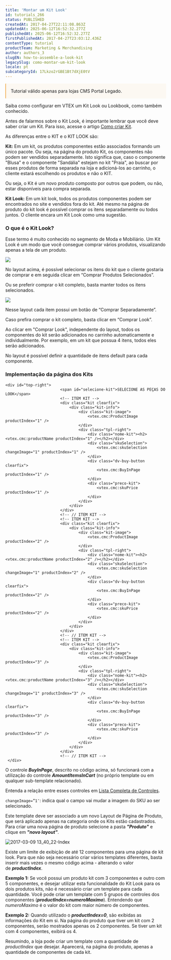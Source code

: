 ```yaml
---
title: 'Montar um Kit Look'
id: tutorials_266
status: PUBLISHED
createdAt: 2017-04-27T22:11:08.863Z
updatedAt: 2025-06-12T16:52:32.277Z
publishedAt: 2025-06-12T16:52:32.277Z
firstPublishedAt: 2017-04-27T23:03:12.436Z
contentType: tutorial
productTeam: Marketing & Merchandising
author: authors_3
slugEN: how-to-assemble-a-look-kit
legacySlug: como-montar-um-kit-look
locale: pt
subcategoryId: 17Lkzo2rGBE1Bt7dXjE0tV
---
```


<div style="background-color:#FCF8F2; border-left: 2px solid #F0AD4E; border-top-left-radius: 2px; border-bottom-left-radius: 2px; padding: 15px; margin-bottom: 10px">
Tutorial válido apenas para lojas CMS Portal Legado.
</div>

Saiba como configurar em VTEX um Kit Look ou Lookbook, como também conhecido. 

Antes de falarmos sobre o Kit Look, é importante lembrar que você deve saber criar um Kit. Para isso, acesse o artigo [Como criar Kit](/pt/tutorial/cadastrando-kit/).

As diferenças entre o KIT e o KIT LOOK são:

**Kit:** Em um kit, os produtos componentes estão associados formando um único pacote. Ou seja, na página do produto Kit, os componentes não podem ser vendidos separadamente. Isto significa que, caso o componente "Blusa" e o componente "Sandália" estejam no kit "Praia", ao buscar por esses produtos de forma separada na loja e adicioná-los ao carrinho, o cliente estará escolhendo os produtos e não o KIT.

Ou seja, o Kit é um novo produto composto por outros que podem, ou não, estar disponíveis para compra separada.

**Kit Look:** Em um kit look, todos os produtos componentes podem ser encontrados no site e vendidos fora do kit. Até mesmo na página de produto do kit look é possível comprar os itens separadamente ou todos juntos. O cliente encara um Kit Look como uma sugestão.

### O que é o Kit Look?

Esse termo é muito conhecido no segmento de Moda e Mobiliário. Um Kit Look é um modo que você consegue comprar vários produtos, visualizando apenas a tela de um produto.

![](https://images.contentful.com/alneenqid6w5/2WA6REAMecCaUiSEk2uoC6/999c983b772d8025d86f6ca2d1ebf3e4/kit-look-donadolook-exemplo.gif)

No layout acima, é possível selecionar os itens do kit que o cliente gostaria de comprar e em seguida clicar em “Comprar Produtos Selecionados”.

Ou se preferir comprar o kit completo, basta manter todos os itens selecionados.

![](https://images.contentful.com/alneenqid6w5/4ol1nKNyx2WYw26wQscgEE/986c00a0096dd93ac7c3ce206ecf049e/kit-look-jackthebarber-exemplo.gif)

Nesse layout cada item possui um botão de “Comprar Separadamente”.

Caso prefira comprar o kit completo, basta clicar em “Comprar Look”.

Ao clicar em "Comprar Look", independente do layout, todos os componentes do kit serão adicionados no carrinho automaticamente e individualmente. Por exemplo, em um kit que possua 4 itens, todos eles serão adicionados.

No layout é possível definir a quantidade de itens default para cada componente.

### Implementação da página dos Kits

```
<div id="top-right">
                        <span id="selecione-kit">SELECIONE AS PEÇAS DO LOOK</span>
                        <!-- ITEM KIT -->
                        <div class="kit clearfix">
                            <div class="kit-info">
                                <div class="kit-image">
                                    <vtex.cmc:ProductImage productIndex="1" />
                                </div>
                                <div class="tpl-right">
                                    <div class="nome-kit"><h2><vtex.cmc:productName productIndex="1" /></h2></div>
                                    <div class="skuSelection">
                                        <vtex.cmc:skuSelection changeImage="1" productIndex="1" />
                                    </div>
                                    <div class="dv-buy-button clearfix">
                                        <vtex.cmc:BuyInPage productIndex="1" />
                                    </div>
                                    <div class="preco-kit">
                                        <vtex.cmc:skuPrice productIndex="1" />
                                    </div>
                                </div>
                            </div>
                        </div>
                        <!-- // ITEM KIT -->
                        <!-- ITEM KIT -->
                        <div class="kit clearfix">
                            <div class="kit-info">
                                <div class="kit-image">
                                    <vtex.cmc:ProductImage productIndex="2" />
                                </div>
                                <div class="tpl-right">
                                    <div class="nome-kit"><h2><vtex.cmc:productName productIndex="2" /></h2></div>
                                    <div class="skuSelection">
                                        <vtex.cmc:skuSelection changeImage="1" productIndex="2" />
                                    </div>
                                    <div class="dv-buy-button clearfix">
                                        <vtex.cmc:BuyInPage productIndex="2" />
                                    </div>
                                    <div class="preco-kit">
                                        <vtex.cmc:skuPrice productIndex="2" />
                                    </div>
                                </div>
                            </div>
                        </div>
                        <!-- // ITEM KIT -->
                        <!-- ITEM KIT -->
                        <div class="kit clearfix">
                            <div class="kit-info">
                                <div class="kit-image">
                                    <vtex.cmc:ProductImage productIndex="3" />
                                </div>
                                <div class="tpl-right">
                                    <div class="nome-kit"><h2><vtex.cmc:productName productIndex="3" /></h2></div>
                                    <div class="skuSelection">
                                        <vtex.cmc:skuSelection changeImage="1" productIndex="3" />
                                    </div>
                                    <div class="dv-buy-button clearfix">
                                        <vtex.cmc:BuyInPage productIndex="3" />
                                    </div>
                                    <div class="preco-kit">
                                        <vtex.cmc:skuPrice productIndex="3" />
                                    </div>
                                </div>
                            </div>
                        </div>
                        <!-- // ITEM KIT -->
 </div>
```

O controle **_BuyInPage_**, descrito no código acima, só funcionará com a utilização do controle **_AmountItemsInCart_** (no próprio template ou em qualquer sub-template relacionado).

Entenda a relação entre esses controles em [Lista Completa de Controles](/pt/tutorial/lista-de-controles-para-templates).

`changeImage=”1″`: indica qual o campo vai mudar a imagem do SKU ao ser selecionado.

Este template deve ser associado a um novo Layout de Página de Produto, que será aplicado apenas na categoria onde os Kits estão cadastrados. Para criar uma nova página de produto selecione a pasta **_"Produto"_** e clique em **_"novo layout"_**.

![2017-03-09 13_40_22-Index](https://images.contentful.com/alneenqid6w5/3O4vfCLtriImIUukkwyIuM/6fabda711e9ca17e42389cfbb0ceeb33/2017-03-09-13_40_22-Index.png)

Existe um limite de exibição de até 12 componentes para uma página de kit look. Para que não seja necessário criar vários templates diferentes, basta inserir mais vezes o mesmo código acima - alterando o valor de _**productIndex**_.

**Exemplo 1:** Se você possui um produto kit com 3 componentes e outro com 5 componentes, e desejar utilizar esta funcionalidade do Kit Look para os dois produtos kits, não é necessário criar um template para cada quantidade. Você pode criar um template com 5 grupos de controles dos componentes (**_productIndex=numeroMaximo_**). Entendendo que _numeroMaximo_ é o valor do kit com maior número de componentes.

**Exemplo 2:** Quando utilizado o **_productIndex=0_**, são exibidas as informações do Kit em si. Na página do produto que tiver um kit com 2 componentes, serão mostrados apenas os 2 componentes. Se tiver um kit com 4 componentes, exibirá os 4.

Resumindo, a loja pode criar um template com a quantidade de _productIndex_ que desejar. Aparecerá, na página do produto, apenas a quantidade de componentes de cada kit.
